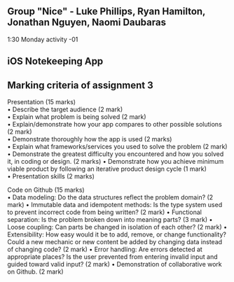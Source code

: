 ## Group "Nice" - Luke Phillips, Ryan Hamilton, Jonathan Nguyen, Naomi Daubaras
1:30 Monday activity -01

## iOS Notekeeping App


## Marking criteria of assignment 3 

 Presentation (15 marks)        
• Describe the target audience (2 mark)  
• Explain what problem is being solved (2 mark)  
• Explain/demonstrate how your app compares to other possible solutions (2 mark)  
• Demonstrate thoroughly how the app is used (2 marks)  
• Explain what frameworks/services you used to solve the problem (2 mark)  
• Demonstrate the greatest difficulty you encountered and how you solved it, in coding or 
design. (2 marks) 
• Demonstrate how you achieve minimum viable product by following an iterative 
product design cycle (1 mark)  
• Presentation skills (2 marks) 
 
 
 
 
 
 Code on Github (15 marks)  
• Data modeling: Do the data structures reflect the problem domain? (2 mark) 
• Immutable data and idempotent methods: Is the type system used to prevent incorrect 
code from being written?  (2 mark) 
• Functional separation: Is the problem broken down into meaning parts?  (3 mark) 
• Loose coupling: Can parts be changed in isolation of each other? (2 mark) 
• Extensibility: How easy would it be to add, remove, or change functionality? Could a new 
mechanic or new content be added by changing data instead of changing code? (2 mark) 
• Error handling: Are errors detected at appropriate places? Is the user prevented from 
entering invalid input and guided toward valid input? (2 mark) 
• Demonstration of collaborative work on Github. (2 mark) 
